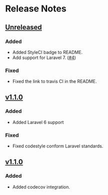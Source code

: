 # Release Notes

## [Unreleased](https://github.com/markwalet/dotenv-manager/compare/v1.1.0...master)

### Added
- Added StyleCI badge to README.
- Add support for Laravel 7. ([#4](https://github.com/markwalet/dotenv-manager/issues/4))

### Fixed
- Fixed the link to travis CI in the README. 

## [v1.1.0](https://github.com/markwalet/dotenv-manager/compare/v1.0.0...v1.0.1)

### Added
- Added Laravel 6 support

### Fixed
- Fixed codestyle conform Laravel standards.

## [v1.1.0](https://github.com/markwalet/dotenv-manager/compare/v1.0.1...v1.0.0)

### Added
- Added codecov integration.
